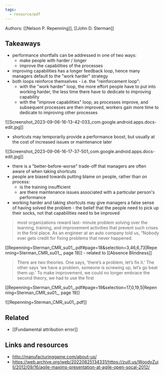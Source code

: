 ```yaml
---
tags:
  - resource/pdf
---
```

Authors: [[Nelson P. Repenning]], [[John D. Sterman]]

## Takeaways

- performance shortfalls can be addressed in one of two ways:
	- make people with harder / longer
	- improve the capabilities of the processes
- improving capabilities has a longer feedback loop, hence many managers default to the "work harder" strategy
- both loops reinforce themselves - i.e. the "reinforcement loop":
	- with the "work harder" loop, the more effort people have to put into working harder, the less time there have to dedicate to improving capability 
	- with the "improve capabilities" loop, as processes improve, and subsequent processes are then improved, workers gain more time to dedicate to improving other processes

![[Screenshot_2023-09-06-16-13-42-033_com.google.android.apps.docs-edit.jpg]]

- shortcuts may temporarily provide a performance boost, but usually at the cost of increased issues or maintenance later

![[Screenshot_2023-09-06-16-17-37-501_com.google.android.apps.docs-edit.jpg]]

- there is a "better-before-worse" trade-off that managers are often aware of when taking shortcuts
- people are biased towards putting blame on people, rather than on process:
	- is the training insufficient
	- are there maintenance issues associated with a particular person's performance
- working harder and taking shortcuts may give managers a false sense of having solved the problem - the belief that the people need to pick up their socks, not that capabilities need to be improved

> most organizations reward last- minute problem solving over the learning, training, and improvement activities that prevent such crises in the first place. As an engineer at an auto company told us, “Nobody ever gets credit for fixing problems that never happened.

[[Repenning=Sterman_CMR_su01_.pdf#page=18&selection=3,46,6,73|Repenning=Sterman_CMR_su01_, page 18]] - related to [[Absence Blindness]]

> There are two theories. One says, ‘there’s a problem, let’s fix it.’ The other says ‘we have a problem, someone is screwing up, let’s go beat them up.’ To make improvement, we could no longer embrace the second theory, we had to use the first

[[Repenning=Sterman_CMR_su01_.pdf#page=19&selection=17,0,19,5|Repenning=Sterman_CMR_su01_, page 19]]

![[Repenning=Sterman_CMR_su01_.pdf]]


## Related
- [[Fundamental attribution error]]
## Links and resources
- http://manufacturinggame.com/about-us/
- https://web.archive.org/web/20220825134331/https://zuill.us/WoodyZuill/2012/09/16/agile-maxims-presentation-at-agile-open-socal-2012/